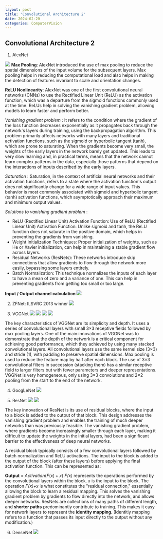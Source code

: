 ```yaml
---
layout: post
title: "Convolutional Architecture 2"
date: 2024-02-20
categories: ComputerVision
---
```


## Convolutional Architecture 2

1. AlexNet

![](/images/2024-02-20/01.png)
**Max Pooling**: AlexNet introduced the use of max pooling to reduce the spatial dimensions of the input volume for the subsequent layers. 
Max pooling helps in reducing the computational load and also helps in making the detection of features invariant to scale and orientation changes.

**ReLU Nonlinearity**: AlexNet was one of the first convolutional neural networks (CNNs) to use the Rectified Linear Unit (ReLU) as the activation function, which was a departure from the sigmoid functions commonly used at the time. ReLUs help in solving the vanishing gradient problem, allowing models to learn faster and perform better.

*Vanishing gradient problem* : It refers to the condition where the gradient of the loss function decreases exponentially as it propagates back through the network's layers during training, using the backpropagation algorithm. This problem primarily affects networks with many layers and traditional activation functions, such as the sigmoid or hyperbolic tangent (tanh), which are prone to saturating.
When the gradients become very small, the weights of the early layers in the network barely get updated. This leads to very slow learning and, in practical terms, means that the network cannot learn complex patterns in the data, especially those patterns that depend on the interactions of inputs described by the early layers.

*Saturation* : 
Saturation, in the context of artificial neural networks and their activation functions, refers to a state where the activation function's output does not significantly change for a wide range of input values. This behavior is most commonly associated with sigmoid and hyperbolic tangent (tanh) activation functions, which asymptotically approach their maximum and minimum output values.

*Solutions to vanishing gradient problem* : 
- ReLU (Rectified Linear Unit) Activation Function: 
Use of ReLU (Rectified Linear Unit) Activation Function: Unlike sigmoid and tanh, the ReLU function does not saturate in the positive domain, which helps in preventing the gradients from vanishing.
- Weight Initialization Techniques: Proper initialization of weights, such as He or Xavier initialization, can help in maintaining a stable gradient flow across layers.
- Residual Networks (ResNets): These networks introduce skip connections that allow gradients to flow through the network more easily, bypassing some layers entirely.
- Batch Normalization: This technique normalizes the inputs of each layer to have a mean of zero and a variance of one. This can help in preventing gradients from getting too small or too large.


**Input / Output channel calculation** 
![](/images/2024-02-20/02.png)


2. ZFNet: ILSVRC 2013 winner 
![](/images/2024-02-20/03.png)

3. VGGNet
![](/images/2024-02-20/04.png)
![](/images/2024-02-20/05.png)
![](/images/2024-02-20/06.png)
![](/images/2024-02-20/07.png)


The key characteristics of VGGNet are its simplicity and depth. It uses a series of convolutional layers with small 3×3 receptive fields followed by max pooling layers. One of the main innovations of VGGNet was to demonstrate that the depth of the network is a critical component for achieving good performance, which they achieved by using many stacked convolutional layers.
All convolutional layers use the same kernel size (3×3) and stride (1), with padding to preserve spatial dimensions. Max pooling is used to reduce the feature map by half after each block. The use of 3×3 convolutional filters in succession (stacking them) has a similar receptive field to larger filters but with fewer parameters and deeper representations. VGGNet is very homogeneous, only using 3×3 convolutions and 2×2 pooling from the start to the end of the network.


4. GoogLeNet
![](/images/2024-02-20/08.png)


5. ResNet
![](/images/2024-02-20/09.png)
![](/images/2024-02-20/10.png)

The key innovation of ResNet is its use of residual blocks, where the input to a block is added to the output of that block. This design addresses the vanishing gradient problem and enables the training of much deeper networks than was previously feasible. The vanishing gradient problem, where gradients become increasingly smaller through each layer, making it difficult to update the weights in the initial layers, had been a significant barrier to the effectiveness of deep neural networks.

A residual block typically consists of a few convolutional layers followed by batch normalization and ReLU activations. The input to the block is added to the output of the block (after these layers) before applying the final activation function. This can be represented as:

**Output** = $Activation(F(x)+x)$
*F(x)* represents the operations performed by the convolutional layers within the block.
*x* is the input to the block.
The operation *F(x)+x* is what constitutes the "residual connection," essentially allowing the block to learn a residual mapping.
This solves the vanishing gradient problem by gradients to flow directly into the network, and allows deeper networks. ResNets are collections of many paths of different length, and **shorter paths** predominantly contribute to training. This makes it easy for network layers to represent the **identity mapping**. (Identitiy mapping refers to a function that passes its input directly to the output without any modification.)



6. DenseNet
![](/images/2024-02-20/11.png)

